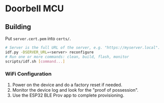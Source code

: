 # Doorbell MCU

## Building

Put `server.cert.pem` into `certs/`.

```sh
# Server is the full URL of the server, e.g. "https://myserver.local".
idf.py -DSERVER_URL=<server> reconfigure
# Run one or more commands: clean, build, flash, monitor
scripts/idf.sh [command...]
```
### WiFi Configuration

1. Power on the device and do a factory reset if needed.
2. Monitor the device log and look for the "proof of possession".
3. Use the ESP32 BLE Prov app to complete provisioning.
